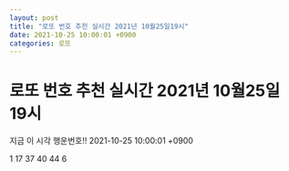 ```yaml
---
layout: post
title: "로또 번호 추천 실시간 2021년 10월25일19시"
date: 2021-10-25 10:00:01 +0900
categories: 로또
---
```


# 로또 번호 추천 실시간 2021년 10월25일19시

지금 이 시각 행운번호!! 2021-10-25 10:00:01 +0900

 1  17  37  40  44  6 


